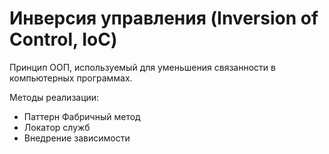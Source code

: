 # Инверсия управления (Inversion of Control, IoC)



Принцип ООП, используемый для уменьшения связанности в компьютерных программах.



Методы реализации:

- Паттерн Фабричный метод
- Локатор служб
- Внедрение зависимости